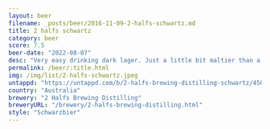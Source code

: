 ```yaml
---
layout: beer
filename: _posts/beer/2016-11-09-2-halfs-schwartz.md
title: 2 halfs schwartz
category: beer
score: 7.5
beer-date: "2022-08-07"
desc: "Very easy drinking dark lager. Just a little bit maltier than a normal lager"
permalink: /beer/:title.html
img: /img/list/2-halfs-schwartz.jpeg
untappd: "https://untappd.com/b/2-halfs-brewing-distilling-schwartz/4509983"
country: "Australia"
brewery: "2 Halfs Brewing Distilling"
breweryURL: "/brewery/2-halfs-brewing-distilling.html"
style: "Schwarzbier"
---
```

